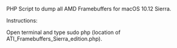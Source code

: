 PHP Script to dump all AMD Framebuffers for macOS 10.12 Sierra.

Instructions:

Open terminal and type sudo php (location of ATI_Framebuffers_Sierra_edition.php).